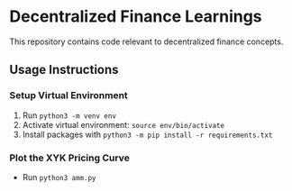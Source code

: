 # Decentralized Finance Learnings
This repository contains code relevant to decentralized finance concepts.

## Usage Instructions

### Setup Virtual Environment
1. Run `python3 -m venv env`
2. Activate virtual environment: `source env/bin/activate`
3. Install packages with `python3 -m pip install -r requirements.txt`

### Plot the XYK Pricing Curve
- Run `python3 amm.py`